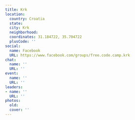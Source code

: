 ```yaml
---
title: Krk
location:
  country: Croatia
  state: 
  city: Krk
  neighborhood: 
  coordinates: 31.184722, 35.704722
  plusCode: ''
social:
  name: Facebook
  URL: https://www.facebook.com/groups/free.code.camp.krk
chat:
  name: ''
  URL: ''
event:
  name: ''
  URL: ''
leaders:
- name: ''
  URL: ''
photos:
  old: 
  cover: ''
---
```

